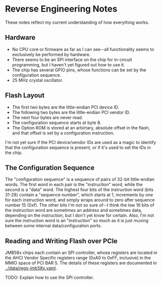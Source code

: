 # Reverse Engineering Notes

These notes reflect my current understanding of how everything works.


## Hardware

- No CPU core or firmware as far as I can see--all functionality seems to
  exclusively be performed by hardware.
- There seems to be an SPI interface on the chip for in-circuit programming, but
  I haven't yet figured out how to use it.
- The chip has several GPIO pins, whose functions can be set by the
  configuration sequence.
- 25 MHz crystal oscillator.


## Flash Layout

- The first two bytes are the little-endian PCI device ID.
- The following two bytes are the little-endian PCI vendor ID.
- The next four bytes are never read.
- The configuration sequence starts at byte 8.
- The Option ROM is stored at an arbirtary, absolute offset in the flash, and
  that offset is set by a configuration instruction.

I'm not yet sure if the PCI device/vendor IDs are used as a magic to identify
that the configuration sequence is present, or if it's used to set the IDs in
the chip.


## The Configuration Sequence

The "configuration sequence" is a sequence of pairs of 32-bit little-endian
words. The first word in each pair is the "instruction" word, while the second
is a "data" word. The highest four bits of the instruction word (bits 31-28)
contain a "sequence number", which starts at 1, increments by one for each
instruction word, and simply wraps around to zero after sequence number 15
(0xf). The other bits I'm not so sure of--I think the low 16 bits of the
instruction word are sometimes an address and sometimes data, depending on the
instruction, but I don't yet know for certain. Also, I'm not sure the
instruction word is an "instruction" so much as it is just muxing between some
internal data/configuration ports.


## Reading and Writing Flash over PCIe

JMB58x chips each contain an SPI controller, whose registers are located in the
AHCI Vendor Specific registers range (0xA0 to 0xFF, inclusive) in the MMIO space
of PCI BAR 5. The details of these registers are documented in
[../data/regs-jmb58x.yaml](../data/regs-jmb58x.yaml).

TODO: Explain how to use the SPI controller.
